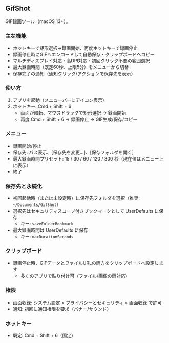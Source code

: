 ## GifShot

GIF録画ツール（macOS 13+）。

### 主な機能

- ホットキーで矩形選択→録画開始、再度ホットキーで録画停止
- 録画停止時にGIFへエンコードして自動保存・クリップボードへコピー
- マルチディスプレイ対応・高DPI対応・初回クリック不要の範囲選択
- 最大録画時間（既定60秒、上限5分）をメニューから切替
- 保存完了の通知（通知クリック/アクションで保存先を表示）

### 使い方

1) アプリを起動（メニューバーにアイコン表示）
2) ホットキー: Cmd + Shift + 6
   - 画面が暗転、マウスドラッグで矩形選択 → 録画開始
   - 再度 Cmd + Shift + 6 → 録画停止 → GIF生成/保存/コピー

### メニュー

- 録画開始/停止
- 保存先: パス表示、[保存先を変更…]、[保存フォルダを開く]
- 最大録画時間プリセット: 15 / 30 / 60 / 120 / 300 秒（現在値はメニュー上に表示）
- 終了

### 保存先と永続化

- 初回起動時（または未設定時）に保存先フォルダを選択（推奨: `~/Documents/GifShot`）
- 選択先はセキュリティスコープ付きブックマークとして UserDefaults に保存
  - キー: `saveFolderBookmark`
- 最大録画時間は UserDefaults に保存
  - キー: `maxDurationSeconds`

### クリップボード

- 録画停止時、GIFデータとファイルURLの両方をクリップボードへ設定します
  - 多くのアプリで貼り付け可（ファイル/画像の両対応）

### 権限

- 画面収録: システム設定 > プライバシーとセキュリティ > 画面収録 で許可
- 通知: 初回に通知権限を要求（バナー/サウンド）

### ホットキー

- 既定: Cmd + Shift + 6（固定）
